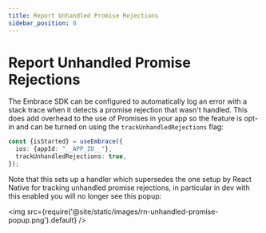 ```yaml
---
title: Report Unhandled Promise Rejections
sidebar_position: 8
---
```


# Report Unhandled Promise Rejections

The Embrace SDK can be configured to automatically log an error with a stack trace when it detects a promise rejection
that wasn't handled. This does add overhead to the use of Promises in your app so the feature is opt-in and can be
turned on using the `trackUnhandledRejections` flag:

```typescript
const {isStarted} = useEmbrace({
  ios: {appId: "__APP_ID__"},
  trackUnhandledRejections: true,
});
```

Note that this sets up a handler which supersedes the one setup by React Native for tracking unhandled promise
rejections, in particular in dev with this enabled you will no longer see this popup:

<img src={require('@site/static/images/rn-unhandled-promise-popup.png').default} />
